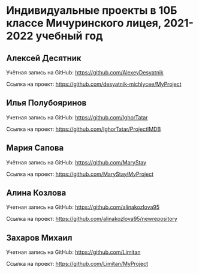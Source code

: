 # Индивидуальные проекты в 10Б классе Мичуринского лицея, 2021-2022 учебный год

## Алексей Десятник

Учётная запись на GitHub: https://github.com/AlexeyDesyatnik

Ссылка на проект: https://github.com/desyatnik-michlycee/MyProject

## Илья Полубояринов

Учетная запись на GitHub: https://github.com/IghorTatar

Ссылка на проект: https://github.com/IghorTatar/ProjectIMDB


## Мария Сапова

Учётная запись на GitHub: https://github.com/MaryStay

Ссылка на проект: https://github.com/MaryStay/MyProject

## Алина Козлова

Учетная запись на GitHub: https://github.com/alinakozlova95

Ссылка на проект: https://github.com/alinakozlova95/newrepository

## Захаров Михаил

Учетная запись на GitHub: https://github.com/Limitan

Ссылка на проект: https://github.com/Limitan/MyProject
